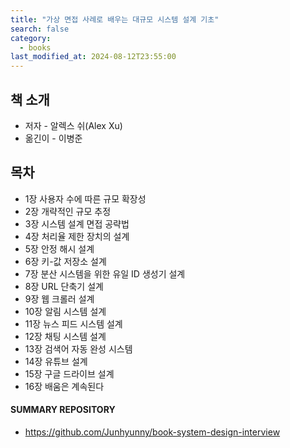 ```yaml
---
title: "가상 면접 사례로 배우는 대규모 시스템 설계 기초"
search: false
category:
  - books
last_modified_at: 2024-08-12T23:55:00
---
```


## 책 소개

- 저자 - 알렉스 쉬(Alex Xu)
- 옮긴이 - 이병준

## 목차

- 1장 사용자 수에 따른 규모 확장성
- 2장 개략적인 규모 추정
- 3장 시스템 설계 면접 공략법
- 4장 처리율 제한 장치의 설계
- 5장 안정 해시 설계
- 6장 키-값 저장소 설계
- 7장 분산 시스템을 위한 유일 ID 생성기 설계
- 8장 URL 단축기 설계
- 9장 웹 크롤러 설계
- 10장 알림 시스템 설계
- 11장 뉴스 피드 시스템 설계
- 12장 채팅 시스템 설계
- 13장 검색어 자동 완성 시스템
- 14장 유튜브 설계
- 15장 구글 드라이브 설계
- 16장 배움은 계속된다

#### SUMMARY REPOSITORY

- <https://github.com/Junhyunny/book-system-design-interview>
